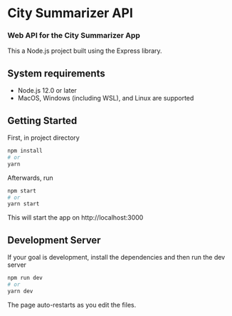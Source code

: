 # City Summarizer API

### Web API for the City Summarizer App

This a Node.js project built using the Express library.

## System requirements

- Node.js 12.0 or later
- MacOS, Windows (including WSL), and Linux are supported

## Getting Started

First, in project directory

```bash
npm install
# or
yarn
```

Afterwards, run

```bash
npm start
# or
yarn start
```

This will start the app on http://localhost:3000

## Development Server

If your goal is development, install the dependencies and then run the dev server

```bash
npm run dev
# or
yarn dev
```

The page auto-restarts as you edit the files.
